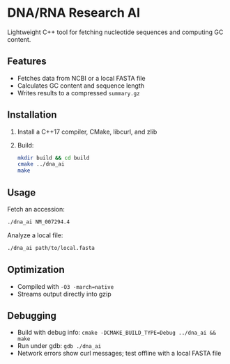 # DNA/RNA Research AI

Lightweight C++ tool for fetching nucleotide sequences and computing GC content.

## Features
- Fetches data from NCBI or a local FASTA file
- Calculates GC content and sequence length
- Writes results to a compressed `summary.gz`

## Installation
1. Install a C++17 compiler, CMake, libcurl, and zlib
2. Build:
   
   ```bash
   mkdir build && cd build
   cmake ../dna_ai
   make
   ```
   
## Usage
Fetch an accession:
```bash
./dna_ai NM_007294.4
```
Analyze a local file:
```bash
./dna_ai path/to/local.fasta
```

## Optimization
- Compiled with `-O3 -march=native`
- Streams output directly into gzip

## Debugging
- Build with debug info: `cmake -DCMAKE_BUILD_TYPE=Debug ../dna_ai && make`
- Run under gdb: `gdb ./dna_ai`
- Network errors show curl messages; test offline with a local FASTA file


